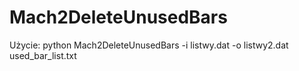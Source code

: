 # Mach2DeleteUnusedBars
Użycie:
python Mach2DeleteUnusedBars -i listwy.dat -o listwy2.dat used_bar_list.txt
